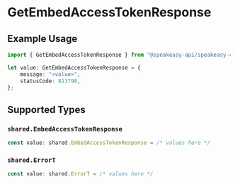 # GetEmbedAccessTokenResponse

## Example Usage

```typescript
import { GetEmbedAccessTokenResponse } from "@speakeasy-api/speakeasy-client-sdk-typescript/sdk/models/operations";

let value: GetEmbedAccessTokenResponse = {
    message: "<value>",
    statusCode: 813798,
};
```

## Supported Types

### `shared.EmbedAccessTokenResponse`

```typescript
const value: shared.EmbedAccessTokenResponse = /* values here */
```

### `shared.ErrorT`

```typescript
const value: shared.ErrorT = /* values here */
```


